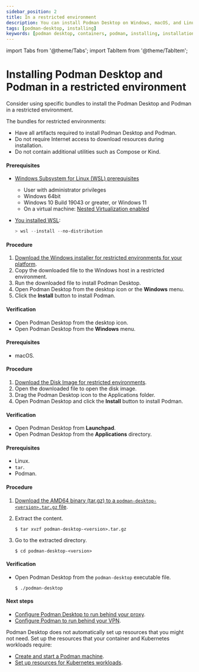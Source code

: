 ```yaml
---
sidebar_position: 2
title: In a restricted environment
description: You can install Podman Desktop on Windows, macOS, and Linux.
tags: [podman-desktop, installing]
keywords: [podman desktop, containers, podman, installing, installation]
---
```


import Tabs from '@theme/Tabs';
import TabItem from '@theme/TabItem';

# Installing Podman Desktop and Podman in a restricted environment

Consider using specific bundles to install the Podman Desktop and Podman in a restricted environment.

The bundles for restricted environments:

- Have all artifacts required to install Podman Desktop and Podman.
- Do not require Internet access to download resources during installation.
- Do not contain additional utilities such as Compose or Kind.

<Tabs groupId="operating-systems">
<TabItem value="win" label="Windows">

#### Prerequisites

- [Windows Subsystem for Linux (WSL) prerequisites](https://learn.microsoft.com/en-us/windows/wsl/troubleshooting#error-0x80370102-the-virtual-machine-could-not-be-started-because-a-required-feature-is-not-installed)

  - User with administrator privileges
  - Windows 64bit
  - Windows 10 Build 19043 or greater, or Windows 11
  - On a virtual machine: [Nested Virtualization enabled](https://learn.microsoft.com/en-us/virtualization/hyper-v-on-windows/user-guide/nested-virtualization#configure-nested-virtualization)

- [You installed WSL](https://docs.microsoft.com/en-us/windows/wsl/install):

  ```powershell
  > wsl --install --no-distribution
  ```

#### Procedure

1. [Download the Windows installer for restricted environments for your platform](/downloads/windows).
2. Copy the downloaded file to the Windows host in a restricted environment.
3. Run the downloaded file to install Podman Desktop.
4. Open Podman Desktop from the desktop icon or the **Windows** menu.
5. Click the **Install** button to install Podman.

#### Verification

- Open Podman Desktop from the desktop icon.
- Open Podman Desktop from the **Windows** menu.

</TabItem>
<TabItem value="mac" label="macOS">

#### Prerequisites

- macOS.

#### Procedure

1. [Download the Disk Image for restricted environments](/downloads/macos).
1. Open the downloaded file to open the disk image.
1. Drag the Podman Desktop icon to the Applications folder.
1. Open Podman Desktop and click the **Install** button to install Podman.

#### Verification

- Open Podman Desktop from **Launchpad**.
- Open Podman Desktop from the **Applications** directory.

</TabItem>
<TabItem value="linux" label="Linux">

#### Prerequisites

- Linux.
- `tar`.
- Podman.

#### Procedure

1. [Download the AMD64 binary (tar.gz) to a `podman-desktop-<version>.tar.gz` file](/downloads/linux).
2. Extract the content.

   ```shell-session
   $ tar xvzf podman-desktop-<version>.tar.gz
   ```

3. Go to the extracted directory.

   ```shell-session
   $ cd podman-desktop-<version>
   ```

#### Verification

- Open Podman Desktop from the `podman-desktop` executable file.

  ```shell-session
  $ ./podman-desktop
  ```

</TabItem>
</Tabs>

#### Next steps

- [Configure Podman Desktop to run behind your proxy](/docs/proxy/using-a-proxy).
- [Configure Podman to run behind your VPN](/docs/proxy/using-a-vpn-on-windows).

Podman Desktop does not automatically set up resources that you might not need. Set up the resources that your container and Kubernetes workloads require:

- [Create and start a Podman machine](/docs/onboarding-for-containers/creating-a-podman-machine-with-podman-desktop).
- [Set up resources for Kubernetes workloads](/docs/onboarding-for-kubernetes).
